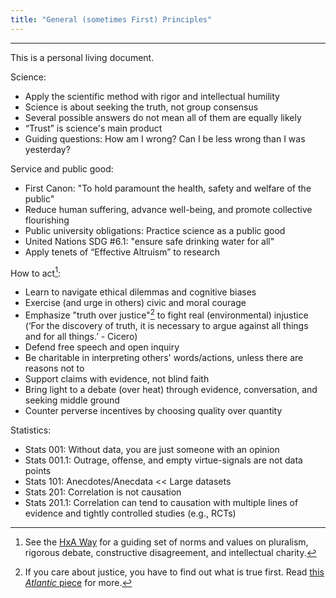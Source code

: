```yaml
---
title: "General (sometimes First) Principles"
---
```


------
This is a personal living document.

Science:
- Apply the scientific method with rigor and intellectual humility
- Science is about seeking the truth, not group consensus
- Several possible answers do not mean all of them are equally likely
- “Trust” is science's main product
- Guiding questions: How am I wrong? Can I be less wrong than I was yesterday?

Service and public good:
- First Canon: "To hold paramount the health, safety and welfare of the public"
- Reduce human suffering, advance well-being, and promote collective flourishing
- Public university obligations: Practice science as a public good
- United Nations SDG #6.1: "ensure safe drinking water for all"
- Apply tenets of “Effective Altruism” to research

How to act[^2]:
- Learn to navigate ethical dilemmas and cognitive biases
- Exercise (and urge in others) civic and moral courage
- Emphasize "truth over justice"[^1] to fight real (environmental) injustice (‘For the discovery of truth, it is necessary to argue against all things and for all things.’ - Cicero)
- Defend free speech and open inquiry
- Be charitable in interpreting others' words/actions, unless there are reasons not to
- Support claims with evidence, not blind faith
- Bring light to a debate (over heat) through evidence, conversation, and seeking middle ground
- Counter perverse incentives by choosing quality over quantity

Statistics:
- Stats 001: Without data, you are just someone with an opinion
- Stats 001.1: Outrage, offense, and empty virtue-signals are not data points
- Stats 101: Anecdotes/Anecdata << Large datasets
- Stats 201: Correlation is not causation
- Stats 201.1: Correlation can tend to causation with multiple lines of evidence and tightly controlled studies (e.g., RCTs)

[^1]: If you care about justice, you have to find out what is true first. Read [this *Atlantic* piece](https://www.theatlantic.com/ideas/archive/2018/11/academics-truth-justice/574165/) for more.

[^2]: See the [HxA Way](https://heterodoxacademy.org/library/the-hxa-way/) for a guiding set of norms and values on pluralism, rigorous debate, constructive disagreement, and intellectual charity.
